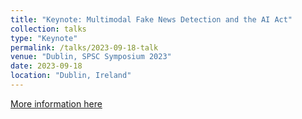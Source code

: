```yaml
---
title: "Keynote: Multimodal Fake News Detection and the AI Act"
collection: talks
type: "Keynote"
permalink: /talks/2023-09-18-talk
venue: "Dublin, SPSC Symposium 2023"
date: 2023-09-18
location: "Dublin, Ireland"
---
```


[More information here](https://spsc-symposium2023.mobileds.de/)

